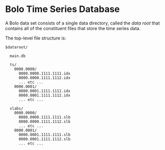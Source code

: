 Bolo Time Series Database
=========================

A Bolo data set consists of a single data directory, called the
_data root_ that contains all of the constituent files that store
the time series data.

The top-level file structure is:

```
$dataroot/

  main.db

  ts/
    0000.0000/
      0000.0000.1111.1111.idx
      0000.0000.1111.1112.idx
      ... etc ...
    0000.0001/
      0000.0001.1111.1111.idx
      0000.0001.1111.1112.idx
      ... etc ...

  slabs/
    0000.0000/
      0000.0000.1111.1111.slb
      0000.0000.1111.1112.slb
      ... etc ...
    0000.0001/
      0000.0001.1111.1111.slb
      0000.0001.1111.1112.slb
      ... etc ...
```
